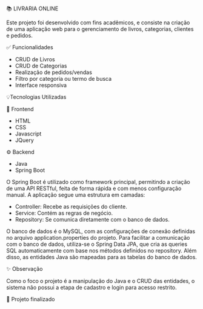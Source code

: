 📚 LIVRARIA ONLINE

Este projeto foi desenvolvido com fins acadêmicos, e consiste na criação de uma aplicação web para o gerenciamento de livros, categorias, clientes e pedidos.

✅ Funcionalidades

- CRUD de Livros
- CRUD de Categorias
- Realização de pedidos/vendas
- Filtro por categoria ou termo de busca
- Interface responsiva


💡Tecnologias Utilizadas

🎨 Frontend
- HTML
- CSS
- Javascript
- JQuery

⚙️ Backend
- Java
- Spring Boot

O Spring Boot é utilizado como framework principal, permitindo a criação de uma API RESTful, feita de forma rápida e com menos configuração manual. A aplicação segue uma estrutura em camadas:
- Controller: Recebe as requisições do cliente.
- Service: Contém as regras de negócio.
- Repository: Se comunica diretamente com o banco de dados.

O banco de dados é o MySQL, com as configurações de conexão definidas no arquivo application.properties do projeto. Para facilitar a comunicação com o banco de dados, utiliza-se o Spring Data JPA, que cria as queries SQL automaticamente com base nos métodos definidos no repository. Além disso, as entidades Java são mapeadas para as tabelas do banco de dados.

✨ Observação

Como o foco o projeto é a manipulação do Java e o CRUD das entidades, o sistema não possui a etapa de cadastro e login para acesso restrito.

📌 Projeto finalizado
